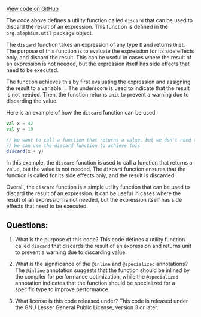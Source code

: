 [View code on GitHub](https://github.com/alephium/alephium/blob/master/util/src/main/scala/org/alephium/util/package.scala)

The code above defines a utility function called `discard` that can be used to discard the result of an expression. This function is defined in the `org.alephium.util` package object.

The `discard` function takes an expression of any type `E` and returns `Unit`. The purpose of this function is to evaluate the expression for its side effects only, and discard the result. This can be useful in cases where the result of an expression is not needed, but the expression itself has side effects that need to be executed.

The function achieves this by first evaluating the expression and assigning the result to a variable `_`. The underscore is used to indicate that the result is not needed. Then, the function returns `Unit` to prevent a warning due to discarding the value.

Here is an example of how the `discard` function can be used:

```scala
val x = 42
val y = 10

// We want to call a function that returns a value, but we don't need the value
// We can use the discard function to achieve this
discard(x + y)
```

In this example, the `discard` function is used to call a function that returns a value, but the value is not needed. The `discard` function ensures that the function is called for its side effects only, and the result is discarded.

Overall, the `discard` function is a simple utility function that can be used to discard the result of an expression. It can be useful in cases where the result of an expression is not needed, but the expression itself has side effects that need to be executed.
## Questions: 
 1. What is the purpose of this code?
   This code defines a utility function called `discard` that discards the result of an expression and returns unit to prevent a warning due to discarding value.

2. What is the significance of the `@inline` and `@specialized` annotations?
   The `@inline` annotation suggests that the function should be inlined by the compiler for performance optimization, while the `@specialized` annotation indicates that the function should be specialized for a specific type to improve performance.

3. What license is this code released under?
   This code is released under the GNU Lesser General Public License, version 3 or later.